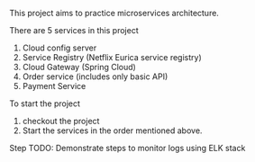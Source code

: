 This project aims to practice microservices architecture.

There are 5 services in this project
1. Cloud config server
2. Service Registry (Netflix Eurica service registry)
3. Cloud Gateway (Spring Cloud)
4. Order service (includes only basic API)
5. Payment Service

To start the project
1. checkout the project
2. Start the services in the order mentioned above. 

Step TODO: Demonstrate steps to monitor logs using ELK stack 
